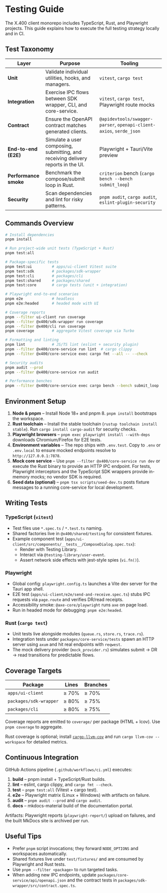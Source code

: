 # Testing Guide

The X.400 client monorepo includes TypeScript, Rust, and Playwright projects. This guide explains how to execute the full testing strategy locally and in CI.

## Test Taxonomy

| Layer | Purpose | Tooling |
| --- | --- | --- |
| **Unit** | Validate individual utilities, hooks, and managers. | `vitest`, `cargo test` |
| **Integration** | Exercise IPC flows between SDK wrapper, CLI, and core-service. | `vitest`, `cargo test`, Playwright route mocks |
| **Contract** | Ensure the OpenAPI contract matches generated clients. | `@apidevtools/swagger-parser`, `openapi-client-axios`, `serde_json` |
| **End-to-end (E2E)** | Simulate a user composing, submitting, and receiving delivery reports in the UI. | Playwright + Tauri/Vite preview |
| **Performance smoke** | Benchmark the compose/submit loop in Rust. | `criterion` bench (`cargo bench --bench submit_loop`) |
| **Security** | Scan dependencies and lint for risky patterns. | `pnpm audit`, `cargo audit`, `eslint-plugin-security` |

## Commands Overview

```bash
# Install dependencies
pnpm install

# Run project-wide unit tests (TypeScript + Rust)
pnpm test:all

# Package-specific tests
pnpm test:ui         # apps/ui-client Vitest suite
pnpm test:sdk        # packages/sdk-wrapper
pnpm test:cli        # packages/cli
pnpm test:shared     # packages/shared
pnpm test:core       # cargo tests (unit + integration)

# Playwright end-to-end scenarios
pnpm e2e             # headless
pnpm e2e:headed      # headed mode with UI

# Coverage reports
pnpm --filter ui-client run coverage
pnpm --filter @x400/sdk-wrapper run coverage
pnpm --filter @x400/cli run coverage
pnpm coverage        # aggregate Vitest coverage via Turbo

# Formatting and linting
pnpm lint            # JS/TS lint (eslint + security plugin)
pnpm --filter @x400/core-service run lint  # cargo clippy
pnpm --filter @x400/core-service exec cargo fmt --all -- --check

# Security audits
pnpm audit --prod
pnpm --filter @x400/core-service run audit

# Performance benches
pnpm --filter @x400/core-service exec cargo bench --bench submit_loop
```

## Environment Setup

1. **Node & pnpm** – Install Node 18+ and pnpm 8. `pnpm install` bootstraps the workspace.
2. **Rust toolchain** – Install the stable toolchain (`rustup toolchain install stable`). Run `cargo install cargo-audit` for security checks.
3. **Playwright browsers** – `pnpm exec playwright install --with-deps` downloads Chromium/Firefox for E2E tests.
4. **Environment variables** – The repo ships with `.env.test`. Copy to `.env` or `.env.local` to ensure mocked endpoints resolve to `http://127.0.0.1:7878`.
5. **Mock core service** – Use `pnpm --filter @x400/core-service run dev` or execute the Rust binary to provide an HTTP IPC endpoint. For tests, Playwright interceptors and the TypeScript SDK wrappers provide in-memory mocks; no vendor SDK is required.
6. **Seed data (optional)** – `pnpm tsx scripts/seed-dev.ts` posts fixture messages to a running core-service for local development.

## Writing Tests

### TypeScript (`vitest`)

- Test files use `*.spec.ts` / `*.test.ts` naming.
- Shared factories live in `@x400/shared/testing` for consistent fixtures.
- Example component test (`apps/ui-client/src/components/__tests__/ComposeDialog.spec.tsx`):
  - Render with Testing Library.
  - Interact via `@testing-library/user-event`.
  - Assert network side effects with jest-style spies (`vi.fn()`).

### Playwright

- Global config: `playwright.config.ts` launches a Vite dev server for the Tauri app shell.
- E2E test (`apps/ui-client/e2e/send-and-receive.spec.ts`) stubs IPC requests via `page.route` and verifies DR/read receipts.
- Accessibility smoke: `@axe-core/playwright` runs `axe` on page load.
- Run in headed mode for debugging: `pnpm e2e:headed`.

### Rust (`cargo test`)

- Unit tests live alongside modules (`queue.rs`, `store.rs`, `trace.rs`).
- Integration tests under `packages/core-service/tests` spawn an HTTP server using `axum` and hit real endpoints with `reqwest`.
- The mock delivery provider (`mock_provider.rs`) simulates submit → DR → read transitions for predictable flows.

## Coverage Targets

| Package | Lines | Branches |
| --- | --- | --- |
| `apps/ui-client` | ≥ 70% | ≥ 70% |
| `packages/sdk-wrapper` | ≥ 80% | ≥ 75% |
| `packages/cli` | ≥ 80% | ≥ 75% |

Coverage reports are emitted to `coverage/` per package (HTML + lcov). Use `pnpm coverage` to aggregate.

Rust coverage is optional; install [`cargo-llvm-cov`](https://github.com/taiki-e/cargo-llvm-cov) and run `cargo llvm-cov --workspace` for detailed metrics.

## Continuous Integration

GitHub Actions pipeline (`.github/workflows/ci.yml`) executes:

1. **build** – pnpm install + TypeScript/Rust builds.
2. **lint** – eslint, cargo clippy, and `cargo fmt --check`.
3. **test** – `pnpm test:all` (Vitest + cargo test).
4. **e2e** – Playwright matrix (Linux + Windows) with artifacts on failure.
5. **audit** – `pnpm audit --prod` and `cargo audit`.
6. **docs** – mkdocs-material build of the documentation portal.

Artifacts: Playwright reports (`playwright-report/`) upload on failures, and the built MkDocs site is archived per run.

## Useful Tips

- Prefer `pnpm` script invocations; they forward `NODE_OPTIONS` and workspaces automatically.
- Shared fixtures live under `test/fixtures/` and are consumed by Playwright and Rust tests.
- Use `pnpm --filter <package>` to run targeted tasks.
- When adding new IPC endpoints, update `packages/core-service/api/openapi.json` and the contract tests in `packages/sdk-wrapper/src/contract.spec.ts`.
